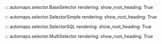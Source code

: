 ::: automaps.selector.BaseSelector
    rendering:
        show_root_heading: True

::: automaps.selector.SelectorSimple
    rendering:
        show_root_heading: True

::: automaps.selector.SelectorSQL
    rendering:
        show_root_heading: True

::: automaps.selector.MultiSelector
    rendering:
        show_root_heading: True

